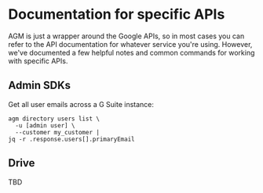 # Documentation for specific APIs

AGM is just a wrapper around the Google APIs, so in most cases you can refer to the API documentation for whatever service you're using. However, we've documented a few helpful notes and common commands for working with specific APIs.

## Admin SDKs

Get all user emails across a G Suite instance:

```
agm directory users list \
  -u [admin user] \
  --customer my_customer | 
jq -r .response.users[].primaryEmail
```

## Drive

TBD

